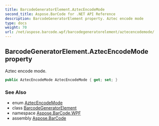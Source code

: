 ```yaml
---
title: BarcodeGeneratorElement.AztecEncodeMode
second_title: Aspose.BarCode for .NET API Reference
description: BarcodeGeneratorElement property. Aztec encode mode
type: docs
weight: 70
url: /net/aspose.barcode.wpf/barcodegeneratorelement/aztecencodemode/
---
```

## BarcodeGeneratorElement.AztecEncodeMode property

Aztec encode mode.

```csharp
public AztecEncodeMode AztecEncodeMode { get; set; }
```

### See Also

* enum [AztecEncodeMode](../../../aspose.barcode.generation/aztecencodemode/)
* class [BarcodeGeneratorElement](../)
* namespace [Aspose.BarCode.WPF](../../../aspose.barcode.wpf/)
* assembly [Aspose.BarCode](../../../)


